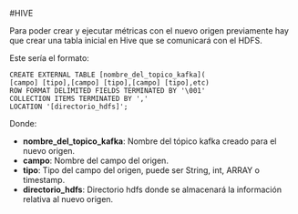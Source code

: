 #HIVE

Para poder crear y ejecutar métricas con el nuevo origen previamente hay que crear una tabla inicial en Hive que 
se comunicará con el HDFS.

Este sería el formato:
```
CREATE EXTERNAL TABLE [nombre_del_topico_kafka](
[campo] [tipo],[campo] [tipo],[campo] [tipo],etc)
ROW FORMAT DELIMITED FIELDS TERMINATED BY '\001'
COLLECTION ITEMS TERMINATED BY ','
LOCATION '[directorio_hdfs]';
````

Donde:

- **nombre_del_topico_kafka**: Nombre del tópico kafka creado para el nuevo origen.
- **campo**: Nombre del campo del origen.
- **tipo**: Tipo del campo del origen, puede ser String, int, ARRAY <Double> o timestamp.
- **directorio_hdfs**: Directorio hdfs donde se almacenará la información relativa al nuevo origen.

